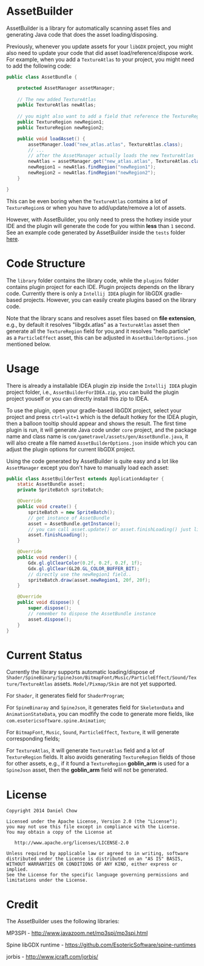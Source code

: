 AssetBuilder
============

AssetBuilder is a library for automatically scanning asset files and generating Java code that does the asset loading/disposing.

Previously, whenever you update assets for your `libGDX` project, you might also need to update your code that did asset load/reference/dispose work. For example, when you add a `TextureAtlas` to your project, you might need to add the following code:
```java
public class AssetBundle {

    protected AssetManager assetManager;
    
    // The new added TextureAtlas
    public TextureAtlas newAtlas;
    
    // you might also want to add a field that reference the TextureRegion in TextureAtlas
    public TextureRegion newRegion1;
    public TextureRegion newRegion2;

    public void loadAsset() {
        assetManager.load("new_atlas.atlas", TextureAtlas.class);
        // ...
        // after the AssetManager actually loads the new TextureAtlas
        newAtlas = assetManager.get("new_atlas.atlas", TextureAtlas.class);
        newRegion1 = newAtlas.findRegion("newRegion1");
        newRegion2 = newAtlas.findRegion("newRegion2");
    }

}
```

This can be even boring when the `TextureAtlas` contains a lot of `TextureRegion`s or when you have to add/update/remove a lot of assets.


However, with AssetBuilder, you only need to press the hotkey inside your IDE and the plugin will generate the code for you within **less** than `1` second. See an example code generated by AssetBuilder inside the `tests` folder [here][1].


Code Structure
============

The `library` folder contains the library code, while the `plugins` folder contains plugin project for each IDE. Plugin projects depends on the library code. Currently there is only a `Intellij IDEA` plugin for libGDX gradle-based projects. However, you can easily create plugins based on the library code.

Note that the library scans and resolves asset files based on **file extension**, e.g., by default it resolves "libgdx.atlas" as a `TextureAtlas` asset then generate all the `TextureRegion` field for you,and it resolves "hello.particle" as a `ParticleEffect` asset, this can be adjusted in `AssetBuilderOptions.json` mentioned below.


Usage
============

There is already a installable IDEA plugin zip inside the `Intellij IDEA` plugin project folder, i.e., `AssetBuilderForIDEA.zip`, you can build the plugin project youself or you can directly install this zip to IDEA.

To use the plugin, open your gradle-based libGDX project, select your project and press `ctrl+alt+1` which is the default hotkey for the IDEA plugin, then a balloon tooltip should appear and shows the result. The first time plugin is run, it will generate Java code under `core` project, and the package name and class name is `com/gametravel/assets/gen/AssetBundle.java`, it will also create a file named `AssetBuilderOptions.json` inside which you can adjust the plugin options for current libGDX project.

Using the code generated by AssetBuilder is quite easy and a lot like `AssetManager` except you don't have to manually load each asset:
```java
public class AssetBuilderTest extends ApplicationAdapter {
    static AssetBundle asset;
    private SpriteBatch spriteBatch;

    @Override
    public void create() {
        spriteBatch = new SpriteBatch();
        // get instance of AssetBundle
        asset = AssetBundle.getInstance();
        // you can call asset.update() or asset.finishLoading() just like what you did with AssetManager
        asset.finishLoading();
    }

    @Override
    public void render() {
        Gdx.gl.glClearColor(0.2f, 0.2f, 0.2f, 1f);
        Gdx.gl.glClear(GL20.GL_COLOR_BUFFER_BIT);
        // directly use the newRegion1 field..
        spriteBatch.draw(asset.newRegion1, 20f, 20f);
    }

    @Override
    public void dispose() {
        super.dispose();
        // remember to dispose the AssetBundle instance
        asset.dispose();
    }
}
```


Current Status
============

Currently the library supports automatic loading/dispose of `Shader/SpineBinary/SpineJson/BitmapFont/Music/ParticleEffect/Sound/Texture/TextureAtlas` assets. `Model/Pixmap/Skin` are not yet supported.

For `Shader`, it generates field for `ShaderProgram`;

For `SpineBinaray` and `SpineJson`, it generates field for `SkeletonData` and `AnimationStateData`, you can modfify the code to generate more fields, like `com.esotericsoftware.spine.Animation`;

For `BitmapFont`, `Music`, `Sound`, `ParticleEffect`, `Texture`, it will generate corresponding fields;

For `TextureAtlas`, it will generate `TextureAtlas` field and a lot of `TextureRegion` fields. It also avoids generating `TextureRegion` fields of those for other assets, e.g., if it found a `TextureRegion` **goblin_arm** is used for a `SpineJson` asset, then the **goblin_arm** field will not be generated.


License
============

    Copyright 2014 Daniel Chow

    Licensed under the Apache License, Version 2.0 (the "License");
    you may not use this file except in compliance with the License.
    You may obtain a copy of the License at

       http://www.apache.org/licenses/LICENSE-2.0

    Unless required by applicable law or agreed to in writing, software
    distributed under the License is distributed on an "AS IS" BASIS,
    WITHOUT WARRANTIES OR CONDITIONS OF ANY KIND, either express or implied.
    See the License for the specific language governing permissions and
    limitations under the License.


Credit
============

The AssetBuilder uses the following libraries:

MP3SPI - http://www.javazoom.net/mp3spi/mp3spi.html

Spine libGDX runtime - https://github.com/EsotericSoftware/spine-runtimes

jorbis - http://www.jcraft.com/jorbis/



[1]: https://github.com/danielchow/AssetBuilder/blob/master/tests/sample/AssetBundle.java
